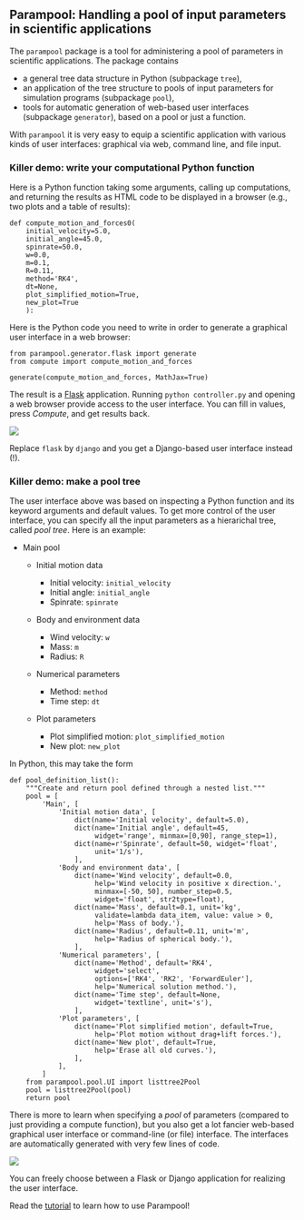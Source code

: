 ## Parampool: Handling a pool of input parameters in scientific applications

The `parampool` package is a tool for administering a pool of parameters
in scientific applications. The package contains

 * a general tree data structure in Python (subpackage `tree`),
 * an application of the tree structure to pools of input parameters
   for simulation programs (subpackage `pool`),
 * tools for automatic generation of web-based user interfaces
   (subpackage `generator`), based on a pool or just a function.

With `parampool` it is very easy to equip a scientific application with
various kinds of user interfaces: graphical via web, command line,
and file input.

### Killer demo: write your computational Python function

Here is a Python function taking some arguments, calling up computations,
and returning the results as HTML code to be displayed in a browser
(e.g., two plots and a table of results):


~~~~~~~~~~~~~~~~~~~~~~~~~~~~~~~~~~~~~~~~~~~~~~~~~~~~~~~~{.Python}
def compute_motion_and_forces0(
    initial_velocity=5.0,
    initial_angle=45.0,
    spinrate=50.0,
    w=0.0,
    m=0.1,
    R=0.11,
    method='RK4',
    dt=None,
    plot_simplified_motion=True,
    new_plot=True
    ):
~~~~~~~~~~~~~~~~~~~~~~~~~~~~~~~~~~~~~~~~~~~~~~~~~~~~~~~~~~~~~~~

Here is the Python code you need to write in order to generate a
graphical user interface in a web browser:


~~~~~~~~~~~~~~~~~~~~~~~~~~~~~~~~~~~~~~~~~~~~~~~~~~~~~~~~{.Python}
from parampool.generator.flask import generate
from compute import compute_motion_and_forces

generate(compute_motion_and_forces, MathJax=True)
~~~~~~~~~~~~~~~~~~~~~~~~~~~~~~~~~~~~~~~~~~~~~~~~~~~~~~~~~~~~~~~

The result is a [Flask](http://flask.pocoo.org/) application.
Running `python controller.py` and opening a web browser provide access
to the user interface. You can fill in values, press *Compute*, and
get results back.

<!-- <img src="doc/src/pp/fig-pp/flask4.png" width=850> -->
![](doc/src/pp/fig-pp/flask4.png)

Replace `flask` by `django` and you get a Django-based user interface
instead (!).

### Killer demo: make a pool tree

The user interface above was based on inspecting a Python function and
its keyword arguments and default values.
To get more control of the user interface, you can specify all the
input parameters as a hierarichal tree, called *pool tree*. Here is an example:

 * Main pool
   * Initial motion data
     * Initial velocity: `initial_velocity`
     * Initial angle: `initial_angle`
     * Spinrate: `spinrate`

   * Body and environment data
     * Wind velocity: `w`
     * Mass: `m`
     * Radius: `R`

   * Numerical parameters
     * Method: `method`
     * Time step: `dt`

   * Plot parameters
     * Plot simplified motion: `plot_simplified_motion`
     * New plot: `new_plot`



In Python, this may take the form


~~~~~~~~~~~~~~~~~~~~~~~~~~~~~~~~~~~~~~~~~~~~~~~~~~~~~~~~{.Python}
def pool_definition_list():
    """Create and return pool defined through a nested list."""
    pool = [
        'Main', [
            'Initial motion data', [
                dict(name='Initial velocity', default=5.0),
                dict(name='Initial angle', default=45,
                     widget='range', minmax=[0,90], range_step=1),
                dict(name=r'Spinrate', default=50, widget='float',
                     unit='1/s'),
                ],
            'Body and environment data', [
                dict(name='Wind velocity', default=0.0,
                     help='Wind velocity in positive x direction.',
                     minmax=[-50, 50], number_step=0.5,
                     widget='float', str2type=float),
                dict(name='Mass', default=0.1, unit='kg',
                     validate=lambda data_item, value: value > 0,
                     help='Mass of body.'),
                dict(name='Radius', default=0.11, unit='m',
                     help='Radius of spherical body.'),
                ],
            'Numerical parameters', [
                dict(name='Method', default='RK4',
                     widget='select',
                     options=['RK4', 'RK2', 'ForwardEuler'],
                     help='Numerical solution method.'),
                dict(name='Time step', default=None,
                     widget='textline', unit='s'),
                ],
            'Plot parameters', [
                dict(name='Plot simplified motion', default=True,
                     help='Plot motion without drag+lift forces.'),
                dict(name='New plot', default=True,
                     help='Erase all old curves.'),
                ],
            ],
        ]
    from parampool.pool.UI import listtree2Pool
    pool = listtree2Pool(pool)
    return pool
~~~~~~~~~~~~~~~~~~~~~~~~~~~~~~~~~~~~~~~~~~~~~~~~~~~~~~~~~~~~~~~

There is more to learn when specifying a *pool* of parameters (compared to just
providing a compute function), but you also get a lot fancier
web-based graphical user interface or command-line (or file) interface.
The interfaces are automatically generated with very few lines of code.

<!-- <img src="doc/src/pp/fig-pp/flask_pool1_filled.png" width=800> -->
![](doc/src/pp/fig-pp/flask_pool1_filled.png)

You can freely choose between a Flask or Django application for realizing the
user interface.

Read the [tutorial](http://hplgit.github.io/parampool/doc/pub/pp.html)
to learn how to use Parampool!


